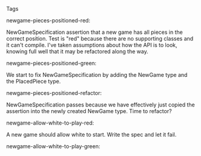 Tags

newgame-pieces-positioned-red:

NewGameSpecification assertion that a new game has all pieces in the correct position.
Test is "red" because there are no supporting classes and it can't compile. I've taken assumptions about how
the API is to look, knowing full well that it may be refactored along the way.

newgame-pieces-positioned-green:

We start to fix NewGameSpecification by adding the NewGame type and the PlacedPiece type.

newgame-pieces-positioned-refactor:

NewGameSpecification passes because we have effectively just copied the assertion into the newly created NewGame type.
Time to refactor?

newgame-allow-white-to-play-red:

A new game should allow white to start. Write the spec and let it fail.

newgame-allow-white-to-play-green:

